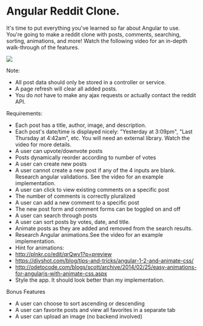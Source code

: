 # Angular Reddit Clone.

It's time to put everything you've learned so far about Angular to use.  You're going to make a reddit clone with posts, comments, searching, sorting, animations, and more! Watch the following video for an in-depth walk-through of the features.

[![](https://i.gyazo.com/f9d435b4e198cf5ea3c29607d40a8958.png)](https://coursework.galvanize.com/redirects/learning_experiences/9)

Note:

* All post data should only be stored in a controller or service.
* A page refresh will clear all added posts.
* You do _not_ have to make any ajax requests or actually contact the reddit API.

Requirements:

* Each post has a title, author, image, and description.
* Each post's date/time is displayed nicely: "Yesterday at 3:09pm", "Last Thursday at 4:42am", etc. You will need an external library. Watch the video for more details.  
* A user can upvote/downvote posts
* Posts dynamically reorder according to number of votes
* A user can create new posts
* A user cannot create a new post if any of the 4 inputs are blank.  Research angular validations.  See the video for an example implementation.
* A user can click to view existing comments on a specific post
* The number of comments is correctly pluralized
* A user can add a new comment to a specific post
* The new post form and comment forms can be toggled on and off
* A user can search through posts
* A user can sort posts by votes, date, and title.
* Animate posts as they are added and removed from the search results.  
* Research Angular animations.See the video for an example implementation.
* Hint for animations:
* http://plnkr.co/edit/qrQwv1?p=preview
* https://divshot.com/blog/tips-and-tricks/angular-1-2-and-animate-css/
* http://odetocode.com/blogs/scott/archive/2014/02/25/easy-animations-for-angularjs-with-animate-css.aspx
* Style the app.  It should look better than my implementation.

Bonus Features

* A user can choose to sort ascending or descending
* A user can favorite posts and view all favorites in a separate tab
* A user can upload an image (no backend involved)
